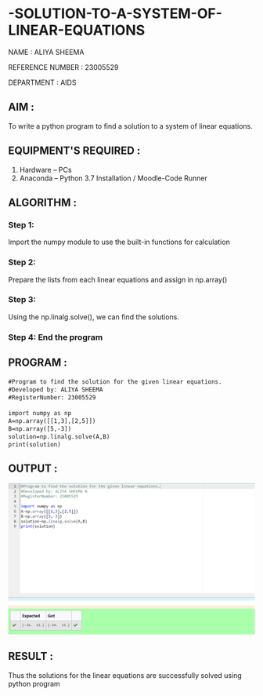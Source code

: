 # -SOLUTION-TO-A-SYSTEM-OF-LINEAR-EQUATIONS
NAME : ALIYA SHEEMA 

REFERENCE NUMBER : 23005529

DEPARTMENT : AIDS

## AIM :
To write a python program to find a solution to a system of linear equations.
## EQUIPMENT'S REQUIRED :
1. 	Hardware – PCs
2. 	Anaconda – Python 3.7 Installation / Moodle-Code Runner
## ALGORITHM :
### Step 1: 
Import the numpy module to use the built-in functions for calculation
### Step 2: 
Prepare the lists from each linear equations and assign in np.array()
### Step 3:
 Using the np.linalg.solve(), we can find the solutions.
### Step 4: End the program
## PROGRAM :
```
#Program to find the solution for the given linear equations.
#Developed by: ALIYA SHEEMA 
#RegisterNumber: 23005529

import numpy as np
A=np.array([[1,3],[2,5]])
B=np.array([5,-3])
solution=np.linalg.solve(A,B)
print(solution)
```
## OUTPUT :

![Alt text](output.png)

## RESULT : 
Thus the solutions for the linear equations are successfully solved using python program

